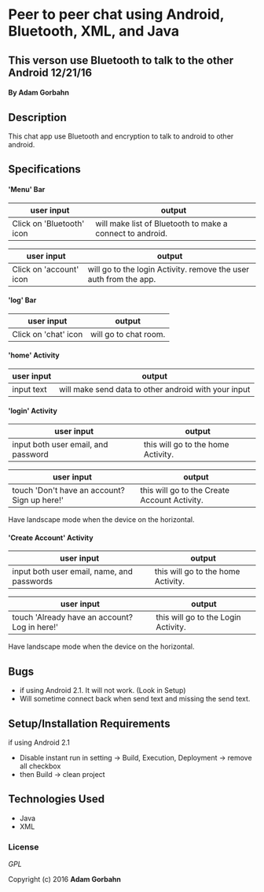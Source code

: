 # Peer to peer chat using Android, Bluetooth, XML, and Java

## This verson use Bluetooth to talk to the other Android  12/21/16

#### By **Adam Gorbahn**

## Description
This chat app use Bluetooth and encryption to talk to android to other android.

## Specifications

#### 'Menu' Bar

user input      | output
--------------- | -------------
Click on 'Bluetooth' icon | will make list of Bluetooth to make a connect to android.  

user input       | output
---------------- | -------------
Click on 'account' icon | will go to the login Activity. remove the user auth from the app.

#### 'log' Bar

user input      | output
--------------- | -------------
Click on 'chat' icon | will go to chat room.  

#### 'home' Activity

user input                       | output
-------------------------------- | -------------
input text | will make send data to other android with your input

#### 'login' Activity

user input                       | output
-------------------------------- | -------------
input both user email, and password | this will go to the home Activity.

user input                       | output
-------------------------------- | -------------
touch 'Don't have an account? Sign up here!' | this will go to the Create Account Activity.

Have landscape mode when the device on the horizontal.

#### 'Create Account' Activity

user input                       | output
-------------------------------- | -------------
input both user email, name, and passwords | this will go to the home Activity.

user input                       | output
-------------------------------- | -------------
touch 'Already have an account? Log in here!' | this will go to the Login Activity.

Have landscape mode when the device on the horizontal.

## Bugs
* if using Android 2.1. It will not work. (Look in Setup)
* Will sometime connect back when send text and missing the send text.

## Setup/Installation Requirements

if using Android 2.1
* Disable instant run in setting -> Build, Execution, Deployment -> remove all checkbox
* then Build -> clean project

## Technologies Used

* Java
* XML

### License

*GPL*

Copyright (c) 2016 **Adam Gorbahn**
